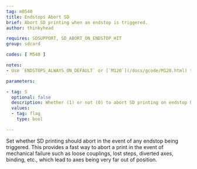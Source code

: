 ```yaml
---
tag: m0540
title: Endstops Abort SD
brief: Abort SD printing when an endstop is triggered.
author: thinkyhead

requires: SDSUPPORT, SD_ABORT_ON_ENDSTOP_HIT
group: sdcard

codes: [ M540 ]

notes:
- Use `ENDSTOPS_ALWAYS_ON_DEFAULT` or [`M120`](/docs/gcode/M120.html) to ensure that endstops are enabled.

parameters:

- tag: S
  optional: false
  description: Whether (1) or not (0) to abort SD printing on endstop hit.
  values:
  - tag: flag
    type: bool

---
```


Set whether SD printing should abort in the event of any endstop being triggered. This provides a fast way to abort a print in the event of mechanical failure such as loose couplings, lost steps, diverted axes, binding, etc., which lead to axes being very far out of position.
